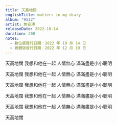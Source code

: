 ```yaml
---
title: 天高地闊
englishTitle: mutters in my diary
album: "9522"
artist: 焦安溥
releaseDate: 2022-10-14
duration: 200
notes:
  - 數位版發行日期：2022 年 10 月 14 日
  - 實體版發行日期：2022 年 12 月 19 日
---
```

天高地闊
我想和他在一起
人情無心
滿滿盡是小小聰明

天高地闊
我想和他在一起
人情無心
滿滿盡是小小聰明

天高地闊
我想和他在一起
人情無心
滿滿盡是小小聰明

天高地闊
我想和他在一起
人情無心
滿滿盡是小小聰明

天高地闊
我想和他在一起
人情無心
滿滿盡是小小聰明

天高地闊
